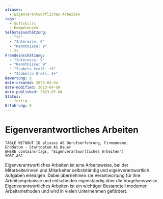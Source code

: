 ```yaml
---
aliases:
  - Eigenverantwortliches Arbeiten
tags:
  - Softskills
  - Kompetenzen
Selbsteinschätzung:
  - "+2"
  - "Interesse: 9"
  - "Kenntnisse: 9"
  - 2+
Fremdeinschätzung:
  - "Interesse: 9"
  - "Kenntnisse: 9"
  - "Isabela Kroll: +3"
  - "Isabella Kroll: 3+"
Bewertung: 9
date-created: 2023-04-04
date-modified: 2023-04-09
date-published: 2023-07-04
Status:
  - fertig
Erfahrung: 0
---
```


# Eigenverantwortliches Arbeiten

```dataview
TABLE WITHOUT ID aliases AS Berufserfahrung, Firmenname,
Enddatum - Startdatum AS Dauer
WHERE contains(tags, "Eigenverantwortliches Arbeiten")
SORT ASC
```

Eigenverantwortliches Arbeiten ist eine Arbeitsweise, bei der Mitarbeiterinnen und Mitarbeiter selbstständig und eigenverantwortlich Aufgaben erledigen. Dabei übernehmen sie Verantwortung für ihre Arbeitsergebnisse und entscheiden eigenständig über die Vorgehensweise. Eigenverantwortliches Arbeiten ist ein wichtiger Bestandteil moderner Arbeitsmethoden und wird in vielen Unternehmen gefördert.
